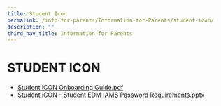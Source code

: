 ```yaml
---
title: Student Icon
permalink: /info-for-parents/Information-for-Parents/student-icon/
description: ""
third_nav_title: Information for Parents
---
```


# STUDENT ICON

- [Student iCON Onboarding Guide.pdf](/files/Student%20iCON%20Onboarding%20Guide.pdf)
- [Student iCON - Student EDM IAMS Password Requirements.pptx](https://go.gov.sg/student-icon-student-edm-iams-password-requirements-pptx)
